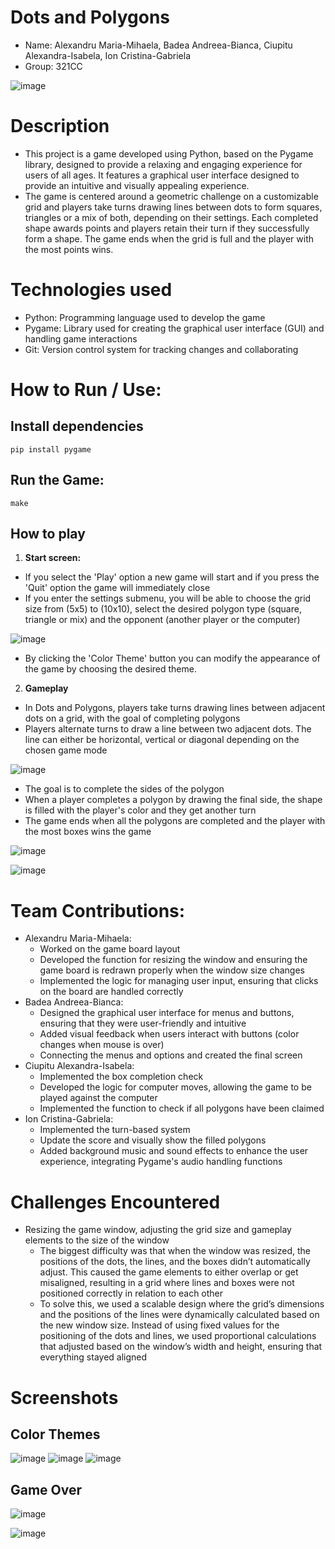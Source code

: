 # Dots and Polygons
- Name: Alexandru Maria-Mihaela, Badea Andreea-Bianca, Ciupitu Alexandra-Isabela,
Ion Cristina-Gabriela
- Group: 321CC

![image](https://github.com/user-attachments/assets/9d0d6fbe-1a5d-4388-99b4-17a4ecc1ff71)


# Description
- This project is a game developed using Python, based on the Pygame library, designed
to provide a relaxing and engaging experience for users of all ages. It features a
graphical user interface designed to provide an intuitive and visually appealing experience.
- The game is centered around a geometric challenge on a customizable grid and players take
turns drawing lines between dots to form squares, triangles or a mix of both, depending on
their settings. Each completed shape awards points and players retain their turn if they
successfully form a shape. The game ends when the grid is full and the player with the most
points wins.


# Technologies used
- Python: Programming language used to develop the game
- Pygame: Library used for creating the graphical user interface (GUI) and handling game interactions
- Git: Version control system for tracking changes and collaborating


# How to Run / Use:
## Install dependencies
``` pip install pygame ```

## Run the Game:
``` make ```

## How to play
1. **Start screen:**
- If you select the 'Play' option a new game will start and if you press the 'Quit'
option the game will immediately close
- If you enter the settings submenu, you will be able to choose the grid size from
(5x5) to (10x10), select the desired polygon type (square, triangle or mix) and the
opponent (another player or the computer)

![image](https://github.com/user-attachments/assets/59d33c10-f0e0-4466-b95c-ea6967591670)

- By clicking the 'Color Theme' button you can modify the appearance of the
game by choosing the desired theme.

2. **Gameplay**
- In Dots and Polygons, players take turns drawing lines between adjacent dots on a
grid, with the goal of completing polygons
- Players alternate turns to draw a line between two adjacent dots. The line can either
be horizontal, vertical or diagonal depending on the chosen game mode

![image](https://github.com/user-attachments/assets/48d2935b-4183-4e4b-b3e4-2bdb10595207)

- The goal is to complete the sides of the polygon
- When a player completes a polygon by drawing the final side, the shape is filled with
the player's color and they get another turn
- The game ends when all the polygons are completed and the player with the most boxes wins the game

![image](https://github.com/user-attachments/assets/5861c7a1-b1cd-4d56-8631-3e346537a5e1)

![image](https://github.com/user-attachments/assets/14ff3458-5583-4885-ba38-2c709adb25fe)

# Team Contributions:
- Alexandru Maria-Mihaela:
   - Worked on the game board layout 
   - Developed the function for resizing the window and ensuring the game board is redrawn properly
  when the window size changes
   - Implemented the logic for managing user input, ensuring that clicks on the board are handled
  correctly
- Badea Andreea-Bianca:
   - Designed the graphical user interface for menus and buttons, ensuring that they were user-friendly and intuitive
   - Added visual feedback when users interact with buttons (color changes when mouse is over)
   - Connecting the menus and options and created the final screen
- Ciupitu Alexandra-Isabela:
   - Implemented the box completion check
   - Developed the logic for computer moves, allowing the game to be played against the computer
   - Implemented the function to check if all polygons have been claimed
- Ion Cristina-Gabriela:
   - Implemented the turn-based system
   - Update the score and visually show the filled polygons
   - Added background music and sound effects to enhance the user experience, integrating Pygame's
  audio handling functions

# Challenges Encountered
- Resizing the game window, adjusting the grid size and gameplay elements to the size of the window
   - The biggest difficulty was that when the window was resized, the positions of the dots, the lines,
and the boxes didn’t automatically adjust. This caused the game elements to either overlap or get misaligned,
resulting in a grid where lines and boxes were not positioned correctly in relation to each other
    - To solve this, we used a scalable design where the grid’s dimensions and the positions of the lines
were dynamically calculated based on the new window size. Instead of using fixed values for the positioning
of the dots and lines, we used proportional calculations that adjusted based on the window’s width and height,
ensuring that everything stayed aligned


# Screenshots
## Color Themes
![image](https://github.com/user-attachments/assets/c7e4e29a-d1aa-4ba9-89c3-2c3c8d359126)
![image](https://github.com/user-attachments/assets/cfe53f79-77a3-4716-839a-6e61844efa0b)
![image](https://github.com/user-attachments/assets/d3716e0c-4bb5-4251-b9ab-5334481b4093)

## Game Over
![image](https://github.com/user-attachments/assets/4fa863fc-2496-44cf-8d41-e1bf16ad8db4)

![image](https://github.com/user-attachments/assets/bd09f88a-73b6-49d0-91cb-e9939e7e38ce)

